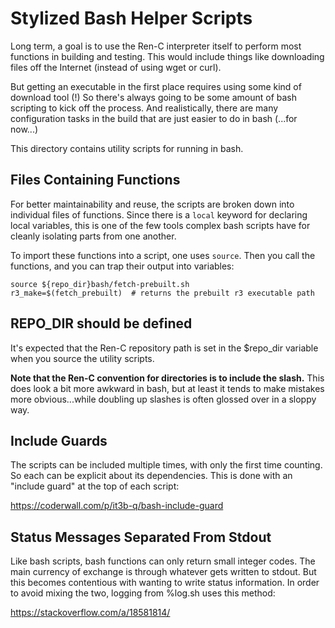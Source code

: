 # Stylized Bash Helper Scripts

Long term, a goal is to use the Ren-C interpreter itself to perform most
functions in building and testing.  This would include things like downloading
files off the Internet (instead of using wget or curl).

But getting an executable in the first place requires using some kind of
download tool (!)  So there's always going to be some amount of bash scripting
to kick off the process.  And realistically, there are many configuration
tasks in the build that are just easier to do in bash (...for now...)

This directory contains utility scripts for running in bash.


## Files Containing Functions

For better maintainability and reuse, the scripts are broken down into
individual files of functions.  Since there is a `local` keyword for declaring
local variables, this is one of the few tools complex bash scripts have for
cleanly isolating parts from one another.

To import these functions into a script, one uses `source`.  Then you call
the functions, and you can trap their output into variables:

    source ${repo_dir}bash/fetch-prebuilt.sh
    r3_make=$(fetch_prebuilt)  # returns the prebuilt r3 executable path


## REPO_DIR should be defined

It's expected that the Ren-C repository path is set in the $repo_dir variable
when you source the utility scripts.

**Note that the Ren-C convention for directories is to include the slash.**
This does look a bit more awkward in bash, but at least it tends to make
mistakes more obvious...while doubling up slashes is often glossed over in
a sloppy way.


## Include Guards

The scripts can be included multiple times, with only the first time counting.
So each can be explicit about its dependencies.  This is done with an "include
guard" at the top of each script:

https://coderwall.com/p/it3b-q/bash-include-guard


## Status Messages Separated From Stdout

Like bash scripts, bash functions can only return small integer codes.  The
main currency of exchange is through whatever gets written to stdout.  But
this becomes contentious with wanting to write status information.  In order
to avoid mixing the two, logging from %log.sh uses this method:

https://stackoverflow.com/a/18581814/
